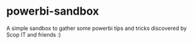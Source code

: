 # powerbi-sandbox
A simple sandbox to gather some powerbi tips and tricks discovered by Scop IT and friends :)
